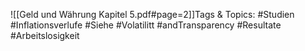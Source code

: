 
![[Geld und Währung Kapitel 5.pdf#page=2]]Tags & Topics:
   #Studien
   #Inflationsverlufe
   #Siehe
   #Volatilitt
   #andTransparency
   #Resultate
   #Arbeitslosigkeit